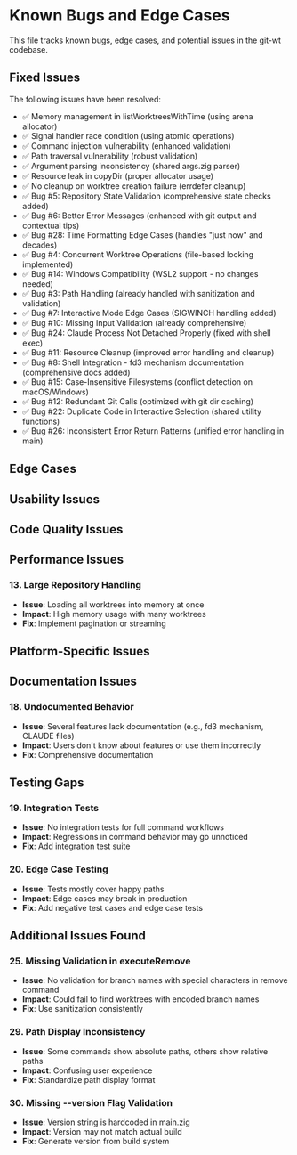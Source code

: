 # Known Bugs and Edge Cases

This file tracks known bugs, edge cases, and potential issues in the git-wt codebase.

## Fixed Issues
The following issues have been resolved:
- ✅ Memory management in listWorktreesWithTime (using arena allocator)
- ✅ Signal handler race condition (using atomic operations)
- ✅ Command injection vulnerability (enhanced validation)
- ✅ Path traversal vulnerability (robust validation)
- ✅ Argument parsing inconsistency (shared args.zig parser)
- ✅ Resource leak in copyDir (proper allocator usage)
- ✅ No cleanup on worktree creation failure (errdefer cleanup)
- ✅ Bug #5: Repository State Validation (comprehensive state checks added)
- ✅ Bug #6: Better Error Messages (enhanced with git output and contextual tips)
- ✅ Bug #28: Time Formatting Edge Cases (handles "just now" and decades)
- ✅ Bug #4: Concurrent Worktree Operations (file-based locking implemented)
- ✅ Bug #14: Windows Compatibility (WSL2 support - no changes needed)
- ✅ Bug #3: Path Handling (already handled with sanitization and validation)
- ✅ Bug #7: Interactive Mode Edge Cases (SIGWINCH handling added)
- ✅ Bug #10: Missing Input Validation (already comprehensive)
- ✅ Bug #24: Claude Process Not Detached Properly (fixed with shell exec)
- ✅ Bug #11: Resource Cleanup (improved error handling and cleanup)
- ✅ Bug #8: Shell Integration - fd3 mechanism documentation (comprehensive docs added)
- ✅ Bug #15: Case-Insensitive Filesystems (conflict detection on macOS/Windows)
- ✅ Bug #12: Redundant Git Calls (optimized with git dir caching)
- ✅ Bug #22: Duplicate Code in Interactive Selection (shared utility functions)
- ✅ Bug #26: Inconsistent Error Return Patterns (unified error handling in main)

## Edge Cases



## Usability Issues


## Code Quality Issues


## Performance Issues

### 13. Large Repository Handling
- **Issue**: Loading all worktrees into memory at once
- **Impact**: High memory usage with many worktrees
- **Fix**: Implement pagination or streaming

## Platform-Specific Issues

## Documentation Issues

### 18. Undocumented Behavior
- **Issue**: Several features lack documentation (e.g., fd3 mechanism, CLAUDE files)
- **Impact**: Users don't know about features or use them incorrectly
- **Fix**: Comprehensive documentation

## Testing Gaps

### 19. Integration Tests
- **Issue**: No integration tests for full command workflows
- **Impact**: Regressions in command behavior may go unnoticed
- **Fix**: Add integration test suite

### 20. Edge Case Testing
- **Issue**: Tests mostly cover happy paths
- **Impact**: Edge cases may break in production
- **Fix**: Add negative test cases and edge case tests

## Additional Issues Found

### 25. Missing Validation in executeRemove
- **Issue**: No validation for branch names with special characters in remove command
- **Impact**: Could fail to find worktrees with encoded branch names
- **Fix**: Use sanitization consistently

### 29. Path Display Inconsistency
- **Issue**: Some commands show absolute paths, others show relative paths
- **Impact**: Confusing user experience
- **Fix**: Standardize path display format

### 30. Missing --version Flag Validation
- **Issue**: Version string is hardcoded in main.zig
- **Impact**: Version may not match actual build
- **Fix**: Generate version from build system